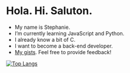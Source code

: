 # Hola. Hi. Saluton.

- My name is Stephanie.
- I’m currently learning JavaScript and Python.
- I already know a bit of C.
- I want to become a back-end developer.
- [My gists](https://gist.github.com/spenalozacortes). Feel free to provide feedback!

[![Top Langs](https://github-readme-stats.vercel.app/api/top-langs/?username=spenalozacortes)](https://github.com/anuraghazra/github-readme-stats)
